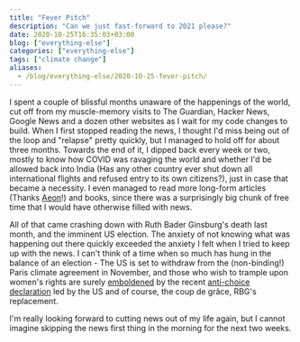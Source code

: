 ```yaml
---
title: "Fever Pitch"
description: "Can we just fast-forward to 2021 please?"
date: 2020-10-25T16:35:03+03:00
blog: ["everything-else"]
categories: ["everything-else"]
tags: ["climate change"]
aliases:
  - /blog/everything-else/2020-10-25-fever-pitch/
---
```


I spent a couple of blissful months unaware of the happenings of the world, cut off from my muscle-memory visits to The Guardian, Hacker News, Google News and a dozen other websites as I wait for my code changes to build. When I first stopped reading the news, I thought I'd miss being out of the loop and "relapse" pretty quickly, but I managed to hold off for about three months. Towards the end of it, I dipped back every week or two, mostly to know how COVID was ravaging the world and whether I'd be allowed back into India (Has any other country ever shut down all international flights and refused entry to its own citizens?), just in case that became a necessity. I even managed to read more long-form articles (Thanks [Aeon](https://aeon.co/)!) and books, since there was a surprisingly big chunk of free time that I would have otherwise filled with news.

All of that came crashing down with Ruth Bader Ginsburg's death last month, and the imminent US election. The anxiety of not knowing what was happening out there quickly exceeded the anxiety I felt when I tried to keep up with the news. I can't think of a time when so much has hung in the balance of an election - The US is set to withdraw from the (non-binding!) Paris climate agreement in November, and those who wish to trample upon women's rights are surely [emboldened](https://www.theguardian.com/world/2020/oct/22/poland-rules-abortion-due-to-foetal-defects-unconstitutional) by the recent [anti-choice declaration](https://www.theguardian.com/world/2020/oct/22/us-trump-administration-signs-anti-abortion-declaration) led by the US and of course, the coup de grâce, RBG's replacement.

I'm really looking forward to cutting news out of my life again, but I cannot imagine skipping the news first thing in the morning for the next two weeks.